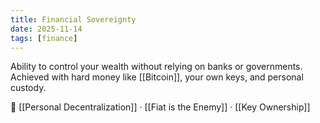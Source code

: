 ```yaml
---
title: Financial Sovereignty
date: 2025-11-14
tags: [finance]
---
```


Ability to control your wealth without relying on banks or governments. Achieved with hard money like [[Bitcoin]], your own keys, and personal custody.

📎 [[Personal Decentralization]] · [[Fiat is the Enemy]] · [[Key Ownership]]
